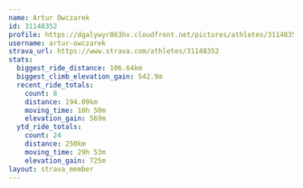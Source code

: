 ```yaml
---
name: Artur Owczarek
id: 31148352
profile: https://dgalywyr863hv.cloudfront.net/pictures/athletes/31148352/15906846/1/large.jpg
username: artur-owczarek
strava_url: https://www.strava.com/athletes/31148352
stats:
  biggest_ride_distance: 106.64km
  biggest_climb_elevation_gain: 542.9m
  recent_ride_totals:
    count: 8
    distance: 194.09km
    moving_time: 10h 50m
    elevation_gain: 569m
  ytd_ride_totals:
    count: 24
    distance: 250km
    moving_time: 29h 53m
    elevation_gain: 725m
layout: strava_member
--- 
```

